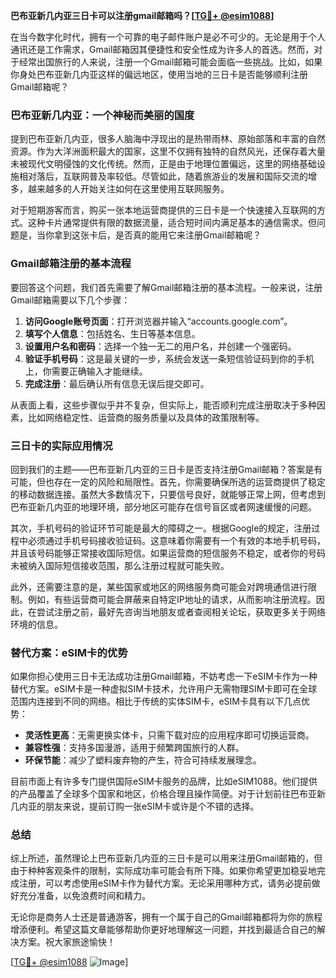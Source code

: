 **巴布亚新几内亚三日卡可以注册gmail邮箱吗？[[TG💪+ @esim1088](https://t.me/s/esim1088)]**

在当今数字化时代，拥有一个可靠的电子邮件账户是必不可少的。无论是用于个人通讯还是工作需求，Gmail邮箱因其便捷性和安全性成为许多人的首选。然而，对于经常出国旅行的人来说，注册一个Gmail邮箱可能会面临一些挑战。比如，如果你身处巴布亚新几内亚这样的偏远地区，使用当地的三日卡是否能够顺利注册Gmail邮箱呢？

### 巴布亚新几内亚：一个神秘而美丽的国度

提到巴布亚新几内亚，很多人脑海中浮现出的是热带雨林、原始部落和丰富的自然资源。作为大洋洲面积最大的国家，这里不仅拥有独特的自然风光，还保存着大量未被现代文明侵蚀的文化传统。然而，正是由于地理位置偏远，这里的网络基础设施相对落后，互联网普及率较低。尽管如此，随着旅游业的发展和国际交流的增多，越来越多的人开始关注如何在这里使用互联网服务。

对于短期游客而言，购买一张本地运营商提供的三日卡是一个快速接入互联网的方式。这种卡片通常提供有限的数据流量，适合短时间内满足基本的通信需求。但问题是，当你拿到这张卡后，是否真的能用它来注册Gmail邮箱呢？

### Gmail邮箱注册的基本流程

要回答这个问题，我们首先需要了解Gmail邮箱注册的基本流程。一般来说，注册Gmail邮箱需要以下几个步骤：

1. **访问Google账号页面**：打开浏览器并输入“accounts.google.com”。
2. **填写个人信息**：包括姓名、生日等基本信息。
3. **设置用户名和密码**：选择一个独一无二的用户名，并创建一个强密码。
4. **验证手机号码**：这是最关键的一步，系统会发送一条短信验证码到你的手机上，你需要正确输入才能继续。
5. **完成注册**：最后确认所有信息无误后提交即可。

从表面上看，这些步骤似乎并不复杂，但实际上，能否顺利完成注册取决于多种因素，比如网络稳定性、运营商的服务质量以及具体的政策限制等。

### 三日卡的实际应用情况

回到我们的主题——巴布亚新几内亚的三日卡是否支持注册Gmail邮箱？答案是有可能，但也存在一定的风险和局限性。首先，你需要确保所选的运营商提供了稳定的移动数据连接。虽然大多数情况下，只要信号良好，就能够正常上网，但考虑到巴布亚新几内亚的地理环境，部分地区可能存在信号盲区或者网速缓慢的问题。

其次，手机号码的验证环节可能是最大的障碍之一。根据Google的规定，注册过程中必须通过手机号码接收验证码。这意味着你需要有一个有效的本地手机号码，并且该号码能够正常接收国际短信。如果运营商的短信服务不稳定，或者你的号码未被纳入国际短信接收范围，那么注册过程就可能失败。

此外，还需要注意的是，某些国家或地区的网络服务商可能会对跨境通信进行限制。例如，有些运营商可能会屏蔽来自特定IP地址的请求，从而影响注册流程。因此，在尝试注册之前，最好先咨询当地朋友或者查阅相关论坛，获取更多关于网络环境的信息。

### 替代方案：eSIM卡的优势

如果你担心使用三日卡无法成功注册Gmail邮箱，不妨考虑一下eSIM卡作为一种替代方案。eSIM卡是一种虚拟SIM卡技术，允许用户无需物理SIM卡即可在全球范围内连接到不同的网络。相比于传统的实体SIM卡，eSIM卡具有以下几点优势：

- **灵活性更高**：无需更换实体卡，只需下载对应的应用程序即可切换运营商。
- **兼容性强**：支持多国漫游，适用于频繁跨国旅行的人群。
- **环保节能**：减少了塑料废弃物的产生，符合可持续发展理念。

目前市面上有许多专门提供国际eSIM卡服务的品牌，比如eSIM1088。他们提供的产品覆盖了全球多个国家和地区，价格合理且操作简便。对于计划前往巴布亚新几内亚的朋友来说，提前订购一张eSIM卡或许是个不错的选择。

### 总结

综上所述，虽然理论上巴布亚新几内亚的三日卡是可以用来注册Gmail邮箱的，但由于种种客观条件的限制，实际成功率可能会有所下降。如果你希望更加稳妥地完成注册，可以考虑使用eSIM卡作为替代方案。无论采用哪种方式，请务必提前做好充分准备，以免浪费时间和精力。

无论你是商务人士还是普通游客，拥有一个属于自己的Gmail邮箱都将为你的旅程增添便利。希望这篇文章能够帮助你更好地理解这一问题，并找到最适合自己的解决方案。祝大家旅途愉快！

[[TG💪+ @esim1088](https://t.me/s/esim1088) ![Image](https://i.postimg.cc/4NQfJmqS/Snipaste-2025-05-13-00-14-12.png)]